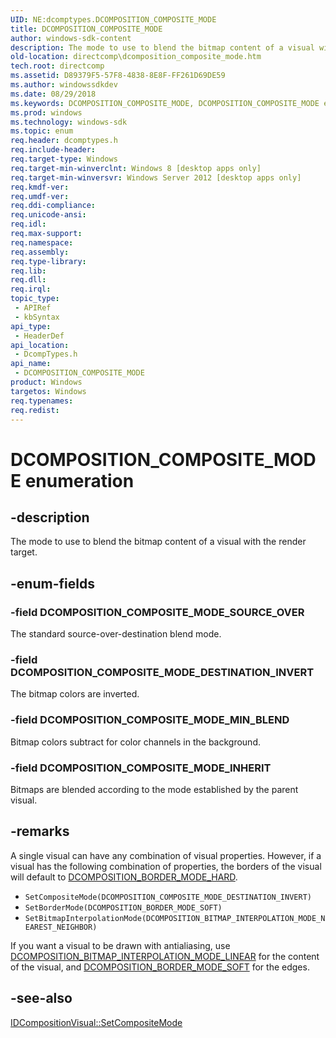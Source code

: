 ```yaml
---
UID: NE:dcomptypes.DCOMPOSITION_COMPOSITE_MODE
title: DCOMPOSITION_COMPOSITE_MODE
author: windows-sdk-content
description: The mode to use to blend the bitmap content of a visual with the render target.
old-location: directcomp\dcomposition_composite_mode.htm
tech.root: directcomp
ms.assetid: D89379F5-57F8-4838-8E8F-FF261D69DE59
ms.author: windowssdkdev
ms.date: 08/29/2018
ms.keywords: DCOMPOSITION_COMPOSITE_MODE, DCOMPOSITION_COMPOSITE_MODE enumeration [DirectComposition], DCOMPOSITION_COMPOSITE_MODE_DESTINATION_INVERT, DCOMPOSITION_COMPOSITE_MODE_INHERIT, DCOMPOSITION_COMPOSITE_MODE_MIN_BLEND, DCOMPOSITION_COMPOSITE_MODE_SOURCE_OVER, dcomptypes/DCOMPOSITION_COMPOSITE_MODE, dcomptypes/DCOMPOSITION_COMPOSITE_MODE_DESTINATION_INVERT, dcomptypes/DCOMPOSITION_COMPOSITE_MODE_INHERIT, dcomptypes/DCOMPOSITION_COMPOSITE_MODE_MIN_BLEND, dcomptypes/DCOMPOSITION_COMPOSITE_MODE_SOURCE_OVER, directcomp.dcomposition_composite_mode
ms.prod: windows
ms.technology: windows-sdk
ms.topic: enum
req.header: dcomptypes.h
req.include-header: 
req.target-type: Windows
req.target-min-winverclnt: Windows 8 [desktop apps only]
req.target-min-winversvr: Windows Server 2012 [desktop apps only]
req.kmdf-ver: 
req.umdf-ver: 
req.ddi-compliance: 
req.unicode-ansi: 
req.idl: 
req.max-support: 
req.namespace: 
req.assembly: 
req.type-library: 
req.lib: 
req.dll: 
req.irql: 
topic_type:
 - APIRef
 - kbSyntax
api_type:
 - HeaderDef
api_location:
 - DcompTypes.h
api_name:
 - DCOMPOSITION_COMPOSITE_MODE
product: Windows
targetos: Windows
req.typenames: 
req.redist: 
---
```


# DCOMPOSITION_COMPOSITE_MODE enumeration


## -description


The mode to use to blend the bitmap content of a visual with  the render target.


## -enum-fields




### -field DCOMPOSITION_COMPOSITE_MODE_SOURCE_OVER

The standard source-over-destination blend mode.


### -field DCOMPOSITION_COMPOSITE_MODE_DESTINATION_INVERT

The bitmap colors are inverted.  


### -field DCOMPOSITION_COMPOSITE_MODE_MIN_BLEND

Bitmap colors subtract for color channels in the background.  


### -field DCOMPOSITION_COMPOSITE_MODE_INHERIT

Bitmaps are blended according to the mode established by the parent visual.




## -remarks



A single visual can have any combination of visual properties. However, if a 
visual has the following combination of properties, the borders of the visual will default 
to <a href="https://msdn.microsoft.com/en-us/library/Hh437365(v=VS.85).aspx">DCOMPOSITION_BORDER_MODE_HARD</a>.



<ul>
<li><code>SetCompositeMode(DCOMPOSITION_COMPOSITE_MODE_DESTINATION_INVERT)
</code></li>
<li><code>SetBorderMode(DCOMPOSITION_BORDER_MODE_SOFT) 
</code></li>
<li><code>SetBitmapInterpolationMode(DCOMPOSITION_BITMAP_INTERPOLATION_MODE_NEAREST_NEIGHBOR)</code></li>
</ul>
If you want a visual to be drawn with antialiasing, use <a href="https://msdn.microsoft.com/en-us/library/Hh437364(v=VS.85).aspx">DCOMPOSITION_BITMAP_INTERPOLATION_MODE_LINEAR</a> for the content of the visual, and <a href="https://msdn.microsoft.com/en-us/library/Hh437365(v=VS.85).aspx">DCOMPOSITION_BORDER_MODE_SOFT</a> for the edges.





## -see-also




<a href="https://msdn.microsoft.com/2F8C7930-6BBC-4CA9-86C0-168BF0F9C0BD">IDCompositionVisual::SetCompositeMode</a>
 

 

